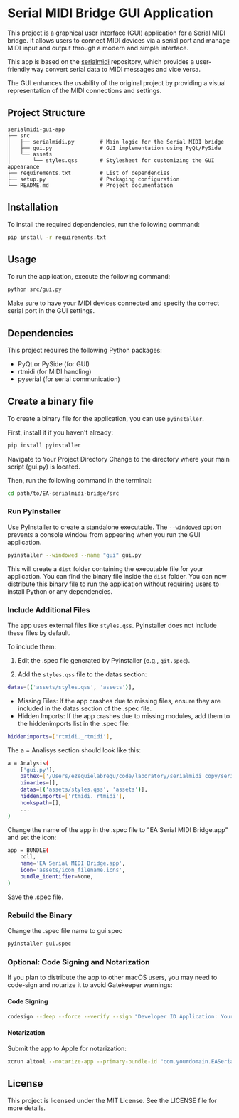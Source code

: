 # Serial MIDI Bridge GUI Application

This project is a graphical user interface (GUI) application for a Serial MIDI bridge. It allows users to connect MIDI devices via a serial port and manage MIDI input and output through a modern and simple interface.

This app is based on the [serialmidi](https://github.com/raspy135/serialmidi) repository, which provides a user-friendly way convert serial data to MIDI messages and vice versa.

The GUI enhances the usability of the original project by providing a visual representation of the MIDI connections and settings.

## Project Structure

```plaintext
serialmidi-gui-app
├── src
│   ├── serialmidi.py        # Main logic for the Serial MIDI bridge
│   ├── gui.py               # GUI implementation using PyQt/PySide
│   └── assets
│       └── styles.qss       # Stylesheet for customizing the GUI appearance
├── requirements.txt         # List of dependencies
├── setup.py                 # Packaging configuration
└── README.md                # Project documentation
```

## Installation

To install the required dependencies, run the following command:

```bash
pip install -r requirements.txt
```

## Usage

To run the application, execute the following command:

```bash
python src/gui.py
```

Make sure to have your MIDI devices connected and specify the correct serial port in the GUI settings.

## Dependencies

This project requires the following Python packages:

- PyQt or PySide (for GUI)
- rtmidi (for MIDI handling)
- pyserial (for serial communication)

## Create a binary file

To create a binary file for the application, you can use `pyinstaller`.

First, install it if you haven't already:

```bash
pip install pyinstaller
```

Navigate to Your Project Directory
Change to the directory where your main script (gui.py) is located.

Then, run the following command in the terminal:

```bash
cd path/to/EA-serialmidi-bridge/src
```

### Run PyInstaller

Use PyInstaller to create a standalone executable. The `--windowed` option prevents a console window from appearing when you run the GUI application.

```bash
pyinstaller --windowed --name "gui" gui.py
```

This will create a `dist` folder containing the executable file for your application. You can find the binary file inside the `dist` folder.
You can now distribute this binary file to run the application without requiring users to install Python or any dependencies.

### Include Additional Files

The app uses external files like `styles.qss`. PyInstaller does not include these files by default.

To include them:

1. Edit the .spec file generated by PyInstaller (e.g., `git.spec`).

2. Add the `styles.qss` file to the datas section:

```bash
datas=[('assets/styles.qss', 'assets')],
```

- Missing Files: If the app crashes due to missing files, ensure they are included in the datas section of the .spec file.
- Hidden Imports: If the app crashes due to missing modules, add them to the hiddenimports list in the .spec file:

```bash
hiddenimports=['rtmidi._rtmidi'],
```

The a = Analisys section should look like this:

```bash
a = Analysis(
    ['gui.py'],
    pathex=['/Users/ezequielabregu/code/laboratory/serialmidi copy/serialmidi-gui-app/src'],
    binaries=[],
    datas=[('assets/styles.qss', 'assets')],
    hiddenimports=['rtmidi._rtmidi'],
    hookspath=[],
    ...
)
```

Change the name of the app in the .spec file to "EA Serial MIDI Bridge.app" and set the icon:

```bash
app = BUNDLE(
    coll,
    name='EA Serial MIDI Bridge.app',
    icon='assets/icon_filename.icns',
    bundle_identifier=None,
)
```

Save the .spec file.

### Rebuild the Binary

Change the .spec file name to gui.spec

```bash
pyinstaller gui.spec
```

### Optional: Code Signing and Notarization

If you plan to distribute the app to other macOS users, you may need to code-sign and notarize it to avoid Gatekeeper warnings:

#### Code Signing

```bash
codesign --deep --force --verify --sign "Developer ID Application: Your Name (TeamID)" dist/EASerialMIDIBridge/EASerialMIDIBridge.app
```

#### Notarization

Submit the app to Apple for notarization:

```bash
xcrun altool --notarize-app --primary-bundle-id "com.yourdomain.EASerialMIDIBridge" --username "your-apple-id" --password "app-specific-password" --file dist/EASerialMIDIBridge/EASerialMIDIBridge.app
```

## License

This project is licensed under the MIT License. See the LICENSE file for more details.
